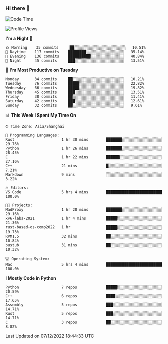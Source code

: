 ### Hi there 👋

<!--
**KarmaD7/KarmaD7** is a ✨ _special_ ✨ repository because its `README.md` (this file) appears on your GitHub profile.

Here are some ideas to get you started:

- 🔭 I’m currently working on ...
- 🌱 I’m currently learning ...
- 👯 I’m looking to collaborate on ...
- 🤔 I’m looking for help with ...
- 💬 Ask me about ...
- 📫 How to reach me: ...
- 😄 Pronouns: ...
- ⚡ Fun fact: ...
-->

<!--START_SECTION:waka-->
![Code Time](http://img.shields.io/badge/Code%20Time-145%20hrs%2014%20mins-blue)

![Profile Views](http://img.shields.io/badge/Profile%20Views-3-blue)

**I'm a Night 🦉** 

```text
🌞 Morning    35 commits     ██░░░░░░░░░░░░░░░░░░░░░░░   10.51% 
🌆 Daytime    117 commits    ████████░░░░░░░░░░░░░░░░░   35.14% 
🌃 Evening    136 commits    ██████████░░░░░░░░░░░░░░░   40.84% 
🌙 Night      45 commits     ███░░░░░░░░░░░░░░░░░░░░░░   13.51%

```
📅 **I'm Most Productive on Tuesday** 

```text
Monday       34 commits     ██░░░░░░░░░░░░░░░░░░░░░░░   10.21% 
Tuesday      76 commits     █████░░░░░░░░░░░░░░░░░░░░   22.82% 
Wednesday    66 commits     █████░░░░░░░░░░░░░░░░░░░░   19.82% 
Thursday     45 commits     ███░░░░░░░░░░░░░░░░░░░░░░   13.51% 
Friday       38 commits     ██░░░░░░░░░░░░░░░░░░░░░░░   11.41% 
Saturday     42 commits     ███░░░░░░░░░░░░░░░░░░░░░░   12.61% 
Sunday       32 commits     ██░░░░░░░░░░░░░░░░░░░░░░░   9.61%

```


📊 **This Week I Spent My Time On** 

```text
⌚︎ Time Zone: Asia/Shanghai

💬 Programming Languages: 
Rust                     1 hr 30 mins        ███████░░░░░░░░░░░░░░░░░░   29.76% 
Python                   1 hr 26 mins        ███████░░░░░░░░░░░░░░░░░░   28.45% 
C                        1 hr 22 mins        ██████░░░░░░░░░░░░░░░░░░░   27.16% 
C++                      21 mins             █░░░░░░░░░░░░░░░░░░░░░░░░   7.21% 
Markdown                 9 mins              ░░░░░░░░░░░░░░░░░░░░░░░░░   3.22%

🔥 Editors: 
VS Code                  5 hrs 4 mins        █████████████████████████   100.0%

🐱‍💻 Projects: 
MadProxy                 1 hr 28 mins        ███████░░░░░░░░░░░░░░░░░░   29.16% 
xv6-labs-2021            1 hr 4 mins         █████░░░░░░░░░░░░░░░░░░░░   21.36% 
rust-based-os-comp2022   1 hr                █████░░░░░░░░░░░░░░░░░░░░   19.73% 
RVM1.5                   32 mins             ██░░░░░░░░░░░░░░░░░░░░░░░   10.84% 
bustub                   31 mins             ██░░░░░░░░░░░░░░░░░░░░░░░   10.32%

💻 Operating System: 
Mac                      5 hrs 4 mins        █████████████████████████   100.0%

```

**I Mostly Code in Python** 

```text
Python                   7 repos             █████░░░░░░░░░░░░░░░░░░░░   20.59% 
C++                      6 repos             ████░░░░░░░░░░░░░░░░░░░░░   17.65% 
Assembly                 5 repos             ███░░░░░░░░░░░░░░░░░░░░░░   14.71% 
Rust                     5 repos             ███░░░░░░░░░░░░░░░░░░░░░░   14.71% 
C                        3 repos             ██░░░░░░░░░░░░░░░░░░░░░░░   8.82%

```



 Last Updated on 07/12/2022 18:44:33 UTC
<!--END_SECTION:waka-->
